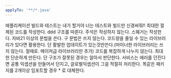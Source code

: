 ```yaml
---
applyTo: '**/*.java'
---
```


애플리케이션 빌드와 테스트는 내가 할거야 너는 테스트와 빌드만 신경써줘!!
최대한 절제된 코드를 작성한다.
ddd 구조를 따른다.
주석은 작성하지 않는다.
스웨거는 작성한다.
자바21 이상의 문법을 쓴다.
구 문법은 쓰지 않는다.
코드량을 줄일 수 있는 라이브러리가 있다면 활용한다. 단 활발한 업데이트가 있는것만쓴다.(마이너한 라이브러리는 쓰지 않는다. 절때로. 메이저급 라이브러리만 추가)
코드를 복잡하게 나누지 않는다. 최대한 단순하게 만든다. 단 구조가 잘못된 경우는 알아서 판단한다.
서비스는 에러를 던진다면 공통 익셉션을 만들어서 던지고, 글로벌익셉션이 그걸 적절히 처리한다.
똑같은 패키지를 2개이상 임포트할 경우 * 로 대체한다.